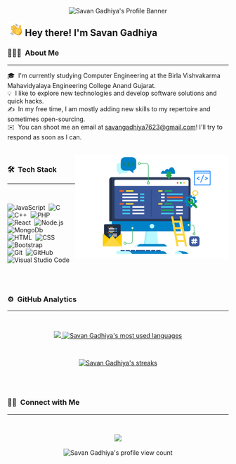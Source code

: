 
<p align="center">
<!-- <img src="assets/Profile%20Banner.gif" alt="Savan Gadhiya's Profile Banner" /> -->
    <img src="https://readme-typing-svg.herokuapp.com?font=Playball&color=14E3F7FF&size=45&center=true&vCenter=true&width=900&height=100&lines=Welcome+to+Savan+Gadhiya's+Github+Profile..." alt="Savan Gadhiya's Profile Banner" />
</p>


<p><img alt="Night Coding" src="./assets/Hand%20Wave.gif" width='40' align="left"/><h2>Hey there! I'm Savan Gadhiya</h2></p>

### 👨🏻‍💻 &nbsp;About Me
---
🎓 &nbsp;I'm currently studying Computer Engineering at the Birla Vishvakarma Mahavidyalaya Engineering College Anand Gujarat.\
💡 &nbsp;I like to explore new technologies and develop software solutions and quick hacks.\
✍️ &nbsp;In my free time, I am mostly adding new skills to my repertoire and sometimes open-sourcing.\
✉️ &nbsp;You can shoot me an email at savangadhiya7623@gmail.com! I'll try to respond as soon as I can.


<br />
<img width="350" alt="Night Coding" src="./assets/Custom-Development.gif" align="right" />

### 🛠 &nbsp;Tech Stack
---
<br />


![JavaScript](https://img.shields.io/badge/-JavaScript-05122A?style=flat&logo=javascript)&nbsp;
![C](https://img.shields.io/badge/-C-05122A?style=flat&logo=C&logoColor=A8B9CC)&nbsp;
![C++](https://img.shields.io/badge/-C++-05122A?style=flat&logo=C%2B%2B&logoColor=00599C)&nbsp;
![PHP](https://img.shields.io/badge/-PHP-05122A?style=flat&logo=php)&nbsp;
\
![React](https://img.shields.io/badge/-React-05122A?style=flat&logo=react)&nbsp;
![Node.js](https://img.shields.io/badge/-Node.js-05122A?style=flat&logo=node.js)&nbsp;
![MongoDb](https://img.shields.io/badge/-MongoDb-05122A?style=flat&logo=mongodb)&nbsp;
\
![HTML](https://img.shields.io/badge/-HTML-05122A?style=flat&logo=HTML5)&nbsp;
![CSS](https://img.shields.io/badge/-CSS-05122A?style=flat&logo=CSS3&logoColor=1572B6)&nbsp;
![Bootstrap](https://img.shields.io/badge/-Bootstrap-05122A?style=flat&logo=bootstrap&logoColor=563D7C)&nbsp;
\
![Git](https://img.shields.io/badge/-Git-05122A?style=flat&logo=git)&nbsp;
![GitHub](https://img.shields.io/badge/-GitHub-05122A?style=flat&logo=github)&nbsp;
![Visual Studio Code](https://img.shields.io/badge/-Visual%20Studio%20Code-05122A?style=flat&logo=visual-studio-code&logoColor=007ACC)&nbsp;

<br /><br />

### ⚙️ &nbsp;GitHub Analytics
---
<br />

<p align="center">
<a href="https://github.com/savan-gadhiya" target="_blank">
  <img height="160em" src="https://github-readme-stats.vercel.app/api?username=Savan-Gadhiya&show_icons=true&theme=algolia&include_all_commits=true&count_private=true&bg_color=0d1117&title_color=00ddd7&hide_border=false&border_color=FFFFFF"/>
  <img height="160em" src="https://github-readme-stats.vercel.app/api/top-langs/?username=savan-gadhiya&layout=compact&hide=handlebars&theme=algolia&bg_color=0D1117&hide_border=false&&title_color=00ddd7&border_color=FFFFFF" alt="Savan Gadhiya's most used languages"/>
</p>
<br />
<p align="center">
    <img src="http://github-readme-streak-stats.herokuapp.com?user=Savan-gadhiya&theme=dark&background=0D1117&hide_border=&border_color=FFFFFF&ring=00DDD7&fire=00DDD7&stroke=F1F1F1&currStreakNum=FFFFFF&sideNums=FFFFFF&currStreakLabel=00DDD7&dates=CACACA" alt="Savan Gadhiya's streaks" />
</p>
</a>
<!-- <img src="https://activity-graph.herokuapp.com/graph?username=savan-gadhiya&theme=react-dark&hide_border=false" /> -->

<br /><br />

### 🤝🏻 &nbsp;Connect with Me
---
<br />
<p align="center">
    <a href="https://www.linkedin.com/in/savangadhiya/" target="_blank"><img src="https://img.shields.io/badge/-Savan%20Gadhiya-0077B5?style=flat&logo=Linkedin&logoColor=white"/></a>
</p>

<p align="center"> <img src="https://komarev.com/ghpvc/?username=savan-gadhiya&label=Profile%20views&color=0e75b6&style=plastic" alt="Savan Gadhiya's profile view count" /> </p>
